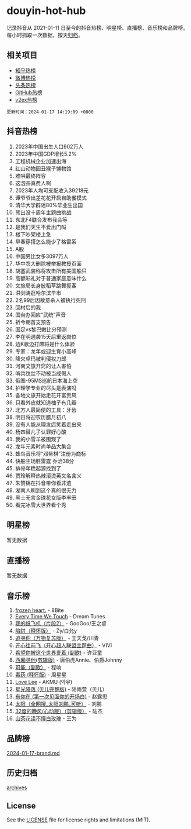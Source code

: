 # douyin-hot-hub

记录抖音从 2021-01-11 日至今的抖音热榜、明星榜、直播榜、音乐榜和品牌榜。每小时抓取一次数据，按天[归档](archives)。

## 相关项目

- [知乎热榜](https://github.com/lonnyzhang423/zhihu-hot-hub)
- [微博热榜](https://github.com/lonnyzhang423/weibo-hot-hub)
- [头条热榜](https://github.com/lonnyzhang423/toutiao-hot-hub)
- [GitHub热榜](https://github.com/lonnyzhang423/github-hot-hub)
- [v2ex热榜](https://github.com/lonnyzhang423/v2ex-hot-hub)


`更新时间：2024-01-17 14:19:09 +0800`

## 抖音热榜

1. 2023年中国出生人口902万人
1. 2023年中国GDP增长5.2%
1. 工程机械企业加速出海
1. 红山动物园丑猴子博物馆
1. 难哄最终阵容
1. 这泡茶真费人啊
1. 2023年人均可支配收入39218元
1. 谭爷爷出差花花开启自助餐模式
1. 清华大学辟谣80%毕业生出国
1. 熊出没十周年主题曲挑战
1. 东北F4联合发布我会等
1. 是我们天生不爱出门吗
1. 楼下吵架楼上急
1. 早春穿搭怎么能少了格雷系
1. A股
1. 中国男比女多3097万人
1. 华中农大删除被举报教授页面
1. 胡塞武装称将攻击所有美国船只
1. 高额彩礼对于普通家庭意味什么
1. 文旅局长身披稻草跳舞揽客
1. 洪剑涛逛哈尔滨早市
1. 2名99后因故意杀人被执行死刑
1. 回村后的我
1. 国台办回应“武统”声音
1. 祈今朝首支预告
1. 国足vs黎巴嫩比分预测
1. 李在明遇袭15天后重返岗位
1. 边K歌边打麻将是什么体验
1. 专家：龙年或迎生育小高峰
1. 降央卓玛被判侵权刀郎
1. 河南文旅开窍的让人害怕
1. 哨兵纹丝不动被当成假人
1. 俄图-95MS巡航日本海上空
1. 护理学专业的尽头是表演吗
1. 各地文旅开始走花开富贵风
1. 只看外皮就知道柚子有几瓣
1. 北方人最简便的工具：牙齿
1. 明日将迎农历腊月初八
1. 没有人能从理发店笑着走出来
1. 杨四替儿子认罪好心酸
1. 我的小雪羊被围观了
1. 龙年元素时尚单品大集合
1. 蜂鸟音乐将“邓紫棋”注册为商标
1. 快船主场胜雷霆 乔治38分
1. 排骨年糕起源找到了
1. 贾玲解释热辣滚烫英文名含义
1. 朱赞锦在抖音带你看非遗
1. 湖南人刷到这个真的很无力
1. 黑土无言金珠花女版李丰田
1. 看完冰雪大世界看个秀

## 明星榜

暂无数据

## 直播榜

暂无数据

## 音乐榜

1. [frozen heart.](https://sf6-cdn-tos.douyinstatic.com/obj/tos-cn-ve-2774/oIIWJfyjIACZA9zQMtnJ6hQQhFC4vhCupoRBsO) - 8Bite
1. [Every Time We Touch](https://sf6-cdn-tos.douyinstatic.com/obj/tos-cn-ve-2774/ogN6lUKQeBBfEVhIOMikG1CcJjugxk1tztZyhP) - Dream Tunes
1. [我的纸飞机（片段2）](https://sf6-cdn-tos.douyinstatic.com/obj/tos-cn-ve-2774/oM2ZrKcg2CD5AeRB2gkeXOFB1IxAGJdZPazYHf) - GooGoo/王之睿
1. [陷阱（释怀版）](https://sf86-cdn-tos.douyinstatic.com/obj/tos-cn-ve-2774/oE8C21LeZrzKLDFfQYgMzx4GAIHageG5IzayY7) - Zy/白允y
1. [追寻你（万物复苏版）](https://sf86-cdn-tos.douyinstatic.com/obj/tos-cn-ve-2774/oYeAZJsbjIDit9APmBg8u6uDUQnHmoCf3gbo74) - 王天戈/川青
1. [开心往前飞（开心超人联盟主题曲）](https://sf86-cdn-tos.douyinstatic.com/obj/tos-cn-ve-2774/9d8fb7c82cf1421fb93a9fe925275e0a) - VIVI
1. [希望你被这个世界爱着 (副歌)](https://sf86-cdn-tos.douyinstatic.com/obj/tos-cn-ve-2774/oUHCmWQfZlE3QQBKBeD8rCFLpJzPgCpImhsxMt) - 许亚童
1. [西厢寻他(剪辑版)](https://sf3-cdn-tos.douyinstatic.com/obj/tos-cn-ve-2774/oUsAVfAQKlRNxEv5qxvIB8o5qmIWUcXbzJKJhw) - 唐伯虎Annie、伯爵Johnny
1. [可能（副歌）](https://sf6-cdn-tos.douyinstatic.com/obj/tos-cn-ve-2774/cde1731888894259b333569393c2fb51) - 程响
1. [毒药 (释怀版)](https://sf3-cdn-tos.douyinstatic.com/obj/tos-cn-ve-2774/oYILMEAzspdZBIzy4frJNB8ZHPHWAhiwowd4Ad) - 周星星
1. [Love Lee](https://sf6-cdn-tos.douyinstatic.com/obj/tos-cn-ve-2774/o05GbkJGbCBTdDnMtB0fwOYgkeZp23vrWQDQBS) - AKMU (악뮤)
1. [星光降落 (贝儿完整版)](https://sf86-cdn-tos.douyinstatic.com/obj/tos-cn-ve-2774/okwB9hAwyAtsFFkFBzAX1hOOfQuIoMNs0W2Mwr) - 陆雨萱（贝儿）
1. [有你在 (第一次见面你的开场白)](https://sf6-cdn-tos.douyinstatic.com/obj/tos-cn-ve-2774/oAthrQ3ClJBfI57uBoFEgNDYtNCZ0TSYQQfxQ0) - 赵露思
1. [太阳（全网搜_太阳刘鹏_可听）](https://sf86-cdn-tos.douyinstatic.com/obj/tos-cn-ve-2774/ogWbyIQnlBFImVbeDocRdCIYtBHlbJXgfZMvgz) - 刘鹏
1. [32度的晚风(心动版）（剪辑版）](https://sf86-cdn-tos.douyinstatic.com/obj/tos-cn-ve-2774/owNyabsyWdzUulxhoJfK8IBXgp0UMQAHpvGh2B) - 陆杰
1. [山茶花读不懂白玫瑰](https://sf6-cdn-tos.douyinstatic.com/obj/tos-cn-ve-2774/osfn8B7DktrRHEPJgPCfDbw7QDQEkwC16BxZg9) - 王为

## 品牌榜

[2024-01-17-brand.md](archives/2024-01-17-brand.md)

## 历史归档

[archives](archives)

## License

See the [LICENSE](LICENSE) file for license rights and limitations (MIT).
